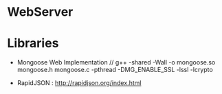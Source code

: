 # WebServer

# Libraries
- Mongoose Web Implementation // g++ -shared -Wall -o mongoose.so mongoose.h mongoose.c -pthread -DMG_ENABLE_SSL -lssl -lcrypto

- RapidJSON : http://rapidjson.org/index.html
